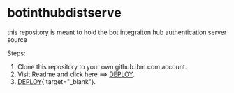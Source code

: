 # botinthubdistserve

this repository is meant to hold the bot integraiton hub authentication server source

Steps:
1) Clone this repository to your own github.ibm.com account. 
2) Visit Readme and click here ==> [DEPLOY](https://sap-devops-userform-cheerful-quoll-uz.mybluemix.net/).
3) [DEPLOY](https://sap-devops-userform-cheerful-quoll-uz.mybluemix.net/){:target="_blank"}.
